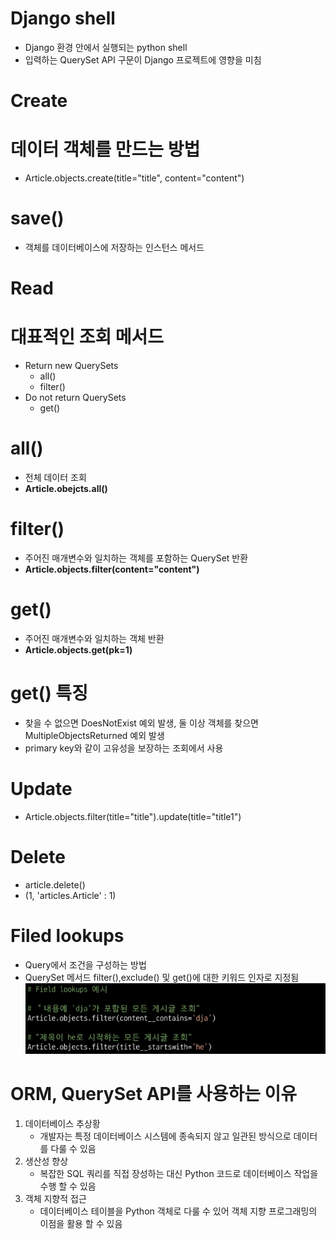 # Django shell
- Django 환경 안에서 실행되는 python shell
- 입력하는 QuerySet API 구문이 Django 프로젝트에 영향을 미침

# Create
# 데이터 객체를 만드는 방법
- Article.objects.create(title="title", content="content")
# save()
- 객체를 데이터베이스에 저장하는 인스턴스 메서드

# Read
# 대표적인 조회 메서드
- Return new QuerySets
    - all()
    - filter()
- Do not return QuerySets
    - get()

# all()
- 전체 데이터 조회
- **Article.obejcts.all()**

# filter()
- 주어진 매개변수와 일치하는 객체를 포함하는 QuerySet 반환
- **Article.objects.filter(content="content")**

# get()
- 주어진 매개변수와 일치하는 객체 반환
- **Article.objects.get(pk=1)**

# get() 특징
- 찾을 수 없으면 DoesNotExist 예외 발생, 둘 이상 객체를 찾으면 MultipleObjectsReturned 예외 발생
- primary key와 같이 고유성을 보장하는 조회에서 사용

# Update
- Article.objects.filter(title="title").update(title="title1")

# Delete
- article.delete()
- (1, 'articles.Article' : 1)

# Filed lookups
- Query에서 조건을 구성하는 방법
- QuerySet 메서드 filter(),exclude() 및 get()에 대한 키워드 인자로 지정됨
![alt text](image-19.png)

# ORM, QuerySet API를 사용하는 이유
1. 데이터베이스 추상황
    - 개발자는 특정 데이터베이스 시스템에 종속되지 않고 일관된 방식으로 데이터를 다룰 수 있음
2. 생산성 향상
    - 복잡한 SQL 쿼리를 직접 장성하는 대신 Python 코드로 데이터베이스 작업을 수행 할 수 있음
3. 객체 지향적 접근
    - 데이터베이스 테이블을 Python 객체로 다룰 수 있어 객체 지향 프로그래밍의 이점을 활용 할 수 있음